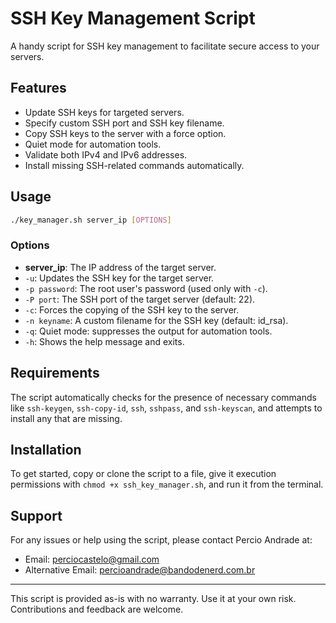 # SSH Key Management Script

A handy script for SSH key management to facilitate secure access to your servers.

## Features

- Update SSH keys for targeted servers.
- Specify custom SSH port and SSH key filename.
- Copy SSH keys to the server with a force option.
- Quiet mode for automation tools.
- Validate both IPv4 and IPv6 addresses.
- Install missing SSH-related commands automatically.

## Usage

```sh
./key_manager.sh server_ip [OPTIONS]
```

### Options

- **server_ip**: The IP address of the target server.
- `-u`: Updates the SSH key for the target server.
- `-p password`: The root user's password (used only with `-c`).
- `-P port`: The SSH port of the target server (default: 22).
- `-c`: Forces the copying of the SSH key to the server.
- `-n keyname`: A custom filename for the SSH key (default: id_rsa).
- `-q`: Quiet mode: suppresses the output for automation tools.
- `-h`: Shows the help message and exits.

## Requirements

The script automatically checks for the presence of necessary commands like `ssh-keygen`, `ssh-copy-id`, `ssh`, `sshpass`, and `ssh-keyscan`, and attempts to install any that are missing.

## Installation

To get started, copy or clone the script to a file, give it execution permissions with `chmod +x ssh_key_manager.sh`, and run it from the terminal.

## Support

For any issues or help using the script, please contact Percio Andrade at:
- Email: [perciocastelo@gmail.com](mailto:perciocastelo@gmail.com)
- Alternative Email: [percioandrade@bandodenerd.com.br](mailto:percioandrade@bandodenerd.com.br)

---

This script is provided as-is with no warranty. Use it at your own risk. Contributions and feedback are welcome.